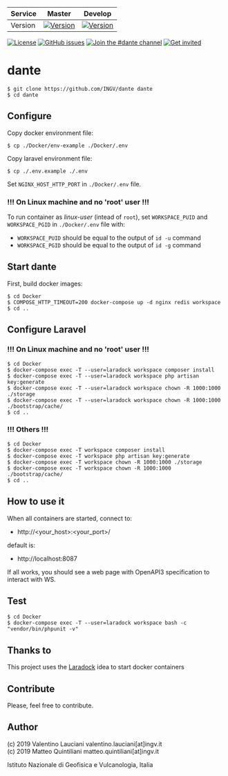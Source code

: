 |**Service**|**Master**|**Develop**|
|---|---|---|
|Version|[![Version](https://img.shields.io/badge/dynamic/yaml?label=ver&query=softwareVersion&url=https://raw.githubusercontent.com/INGV/dante/master/publiccode.yml)](https://github.com/INGV/dante/blob/master/HISTORY)|[![Version](https://img.shields.io/badge/dynamic/yaml?label=ver&query=softwareVersion&url=https://raw.githubusercontent.com/INGV/dante/develop/publiccode.yml)](https://github.com/INGV/dante/blob/develop/HISTORY)|

[![License](https://img.shields.io/github/license/INGV/dante.svg)](https://github.com/INGV/dante/blob/master/LICENSE)
[![GitHub issues](https://img.shields.io/github/issues/INGV/dante.svg)](https://github.com/INGV/dante/issues)
[![Join the #dante channel](https://img.shields.io/badge/Slack%20channel-%23dante-blue.svg)](https://ingv-institute.slack.com/messages/CRAE2JFS8)
[![Get invited](https://slack.developers.italia.it/badge.svg)](https://ingv-institute.slack.com/)

# dante

```
$ git clone https://github.com/INGV/dante dante
$ cd dante
```

## Configure
Copy docker environment file:
```
$ cp ./Docker/env-example ./Docker/.env
```

Copy laravel environment file:
```
$ cp ./.env.example ./.env
```

Set `NGINX_HOST_HTTP_PORT` in `./Docker/.env` file.

### !!! On Linux machine and no 'root' user !!!
To run container as *linux-user* (intead of `root`), set `WORKSPACE_PUID` and `WORKSPACE_PGID` in `./Docker/.env` file with:
- `WORKSPACE_PUID` should be equal to the output of `id -u` command
- `WORKSPACE_PGID` should be equal to the output of `id -g` command

## Start dante
First, build docker images:

```
$ cd Docker
$ COMPOSE_HTTP_TIMEOUT=200 docker-compose up -d nginx redis workspace
$ cd ..
```

## Configure Laravel
### !!! On Linux machine and no 'root' user !!!
```
$ cd Docker
$ docker-compose exec -T --user=laradock workspace composer install
$ docker-compose exec -T --user=laradock workspace php artisan key:generate
$ docker-compose exec -T --user=laradock workspace chown -R 1000:1000 ./storage
$ docker-compose exec -T --user=laradock workspace chown -R 1000:1000 ./bootstrap/cache/
$ cd ..
```

### !!! Others !!!
```
$ cd Docker
$ docker-compose exec -T workspace composer install
$ docker-compose exec -T workspace php artisan key:generate
$ docker-compose exec -T workspace chown -R 1000:1000 ./storage
$ docker-compose exec -T workspace chown -R 1000:1000 ./bootstrap/cache/
$ cd ..
```

## How to use it
When all containers are started, connect to: 
- http://<your_host>:<your_port>/

default is:
- http://localhost:8087

If all works, you should see a web page with OpenAPI3 specification to interact with WS.

## Test
```
$ cd Docker
$ docker-compose exec -T --user=laradock workspace bash -c "vendor/bin/phpunit -v"
```

## Thanks to
This project uses the [Laradock](https://github.com/laradock/laradock) idea to start docker containers

## Contribute
Please, feel free to contribute.

## Author
(c) 2019 Valentino Lauciani valentino.lauciani[at]ingv.it \
(c) 2019 Matteo Quintiliani matteo.quintiliani[at]ingv.it 

Istituto Nazionale di Geofisica e Vulcanologia, Italia
